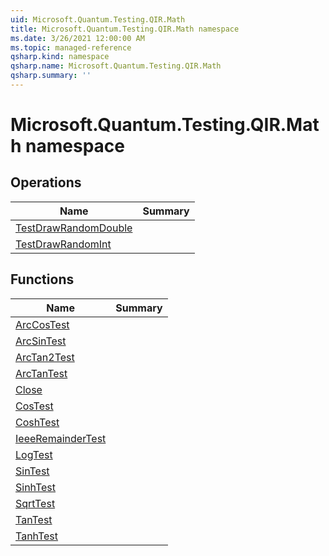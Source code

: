 ```yaml
---
uid: Microsoft.Quantum.Testing.QIR.Math
title: Microsoft.Quantum.Testing.QIR.Math namespace
ms.date: 3/26/2021 12:00:00 AM
ms.topic: managed-reference
qsharp.kind: namespace
qsharp.name: Microsoft.Quantum.Testing.QIR.Math
qsharp.summary: ''
---
```


# Microsoft.Quantum.Testing.QIR.Math namespace




<!-- summaries -->

## Operations

| Name | Summary |
|------|---------|
|[TestDrawRandomDouble](xref:Microsoft.Quantum.Testing.QIR.Math.TestDrawRandomDouble) | |
|[TestDrawRandomInt](xref:Microsoft.Quantum.Testing.QIR.Math.TestDrawRandomInt) | |

## Functions

| Name | Summary |
|------|---------|
|[ArcCosTest](xref:Microsoft.Quantum.Testing.QIR.Math.ArcCosTest) | |
|[ArcSinTest](xref:Microsoft.Quantum.Testing.QIR.Math.ArcSinTest) | |
|[ArcTan2Test](xref:Microsoft.Quantum.Testing.QIR.Math.ArcTan2Test) | |
|[ArcTanTest](xref:Microsoft.Quantum.Testing.QIR.Math.ArcTanTest) | |
|[Close](xref:Microsoft.Quantum.Testing.QIR.Math.Close) | |
|[CosTest](xref:Microsoft.Quantum.Testing.QIR.Math.CosTest) | |
|[CoshTest](xref:Microsoft.Quantum.Testing.QIR.Math.CoshTest) | |
|[IeeeRemainderTest](xref:Microsoft.Quantum.Testing.QIR.Math.IeeeRemainderTest) | |
|[LogTest](xref:Microsoft.Quantum.Testing.QIR.Math.LogTest) | |
|[SinTest](xref:Microsoft.Quantum.Testing.QIR.Math.SinTest) | |
|[SinhTest](xref:Microsoft.Quantum.Testing.QIR.Math.SinhTest) | |
|[SqrtTest](xref:Microsoft.Quantum.Testing.QIR.Math.SqrtTest) | |
|[TanTest](xref:Microsoft.Quantum.Testing.QIR.Math.TanTest) | |
|[TanhTest](xref:Microsoft.Quantum.Testing.QIR.Math.TanhTest) | |

<!-- /summaries -->
